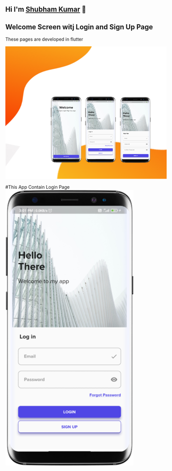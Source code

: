 ## Hi I'm [Shubham Kumar][profile] 👋


## Welcome Screen witj Login and Sign Up Page

These pages are developed in flutter 

<div align="center" >
<img alt="Welcome page" src="assets/welcome.png" width="700" />
</div>


#This App Contain Login Page
<img alt="Welcome page" src="assets/Login.png" width="400" />
















[profile]: https://shubham-folio.web.app/
